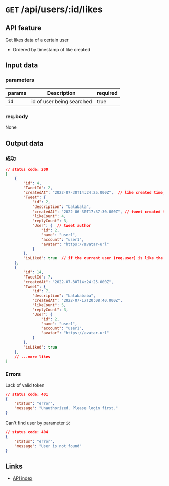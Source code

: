 # `GET` /api/users/:id/likes 

## API feature
Get likes data of a certain user  
* Ordered by timestamp of like created  



## Input data  
### parameters  
| params | Description               | required |
| ------ | ------------------------- | -------- |
| `id`   | id of user being searched | true     |
### req.body  
None

## Output data  
### 成功  
```json
// status code: 200
[
    {
        "id": 4,
        "TweetId": 2,
        "createdAt": "2022-07-30T14:24:25.000Z",  // like created time, sorting by this value
        "Tweet": {
            "id": 2,
            "description": "balabala",
            "createdAt": "2022-06-30T17:37:30.000Z", // tweet created time
            "likeCount": 4,
            "replyCount": 3,
            "User": {  // tweet author
                "id": 2,
                "name": "user1",
                "account": "user1",
                "avatar": "https://avatar-url"
            }
        },
        "isLiked": true  // if the current user (req.user) is like the tweet
    },
    {
        "id": 14,
        "TweetId": 7,
        "createdAt": "2022-07-30T14:24:25.000Z",
        "Tweet": {
            "id": 7,
            "description": "balabababa",
            "createdAt": "2022-07-17T20:08:40.000Z",
            "likeCount": 5,
            "replyCount": 3,
            "User": {
                "id": 2,
                "name": "user1",
                "account": "user1",
                "avatar": "https://avatar-url"
            }
        },
        "isLiked": true
    },
    // ...more likes
]
```

### Errors  
Lack of valid token
```json
// status code: 401
{
    "status": "error",
    "message": "Unauthorized. Please login first."
}
```
Can't find user by parameter `id`
```json
// status code: 404
{
    "status": "error",
    "message": "User is not found"
}
```

## Links  
* [API index](../index.md)  
